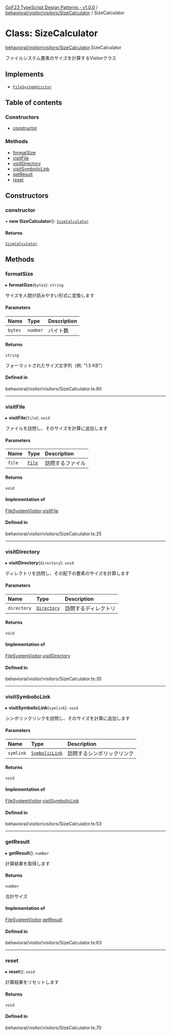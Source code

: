 [GoF23 TypeScript Design Patterns - v1.0.0](../README.md) / [behavioral/visitor/visitors/SizeCalculator](../modules/behavioral_visitor_visitors_SizeCalculator.md) / SizeCalculator

# Class: SizeCalculator

[behavioral/visitor/visitors/SizeCalculator](../modules/behavioral_visitor_visitors_SizeCalculator.md).SizeCalculator

ファイルシステム要素のサイズを計算するVisitorクラス

## Implements

- [`FileSystemVisitor`](../interfaces/behavioral_visitor_FileSystemVisitor.FileSystemVisitor.md)

## Table of contents

### Constructors

- [constructor](behavioral_visitor_visitors_SizeCalculator.SizeCalculator.md#constructor)

### Methods

- [formatSize](behavioral_visitor_visitors_SizeCalculator.SizeCalculator.md#formatsize)
- [visitFile](behavioral_visitor_visitors_SizeCalculator.SizeCalculator.md#visitfile)
- [visitDirectory](behavioral_visitor_visitors_SizeCalculator.SizeCalculator.md#visitdirectory)
- [visitSymbolicLink](behavioral_visitor_visitors_SizeCalculator.SizeCalculator.md#visitsymboliclink)
- [getResult](behavioral_visitor_visitors_SizeCalculator.SizeCalculator.md#getresult)
- [reset](behavioral_visitor_visitors_SizeCalculator.SizeCalculator.md#reset)

## Constructors

### constructor

• **new SizeCalculator**(): [`SizeCalculator`](behavioral_visitor_visitors_SizeCalculator.SizeCalculator.md)

#### Returns

[`SizeCalculator`](behavioral_visitor_visitors_SizeCalculator.SizeCalculator.md)

## Methods

### formatSize

▸ **formatSize**(`bytes`): `string`

サイズを人間が読みやすい形式に変換します

#### Parameters

| Name | Type | Description |
| :------ | :------ | :------ |
| `bytes` | `number` | バイト数 |

#### Returns

`string`

フォーマットされたサイズ文字列（例: "1.5 KB"）

#### Defined in

behavioral/visitor/visitors/SizeCalculator.ts:80

___

### visitFile

▸ **visitFile**(`file`): `void`

ファイルを訪問し、そのサイズを計算に追加します

#### Parameters

| Name | Type | Description |
| :------ | :------ | :------ |
| `file` | [`File`](structural_composite_File.File.md) | 訪問するファイル |

#### Returns

`void`

#### Implementation of

[FileSystemVisitor](../interfaces/behavioral_visitor_FileSystemVisitor.FileSystemVisitor.md).[visitFile](../interfaces/behavioral_visitor_FileSystemVisitor.FileSystemVisitor.md#visitfile)

#### Defined in

behavioral/visitor/visitors/SizeCalculator.ts:25

___

### visitDirectory

▸ **visitDirectory**(`directory`): `void`

ディレクトリを訪問し、その配下の要素のサイズを計算します

#### Parameters

| Name | Type | Description |
| :------ | :------ | :------ |
| `directory` | [`Directory`](structural_composite_Directory.Directory.md) | 訪問するディレクトリ |

#### Returns

`void`

#### Implementation of

[FileSystemVisitor](../interfaces/behavioral_visitor_FileSystemVisitor.FileSystemVisitor.md).[visitDirectory](../interfaces/behavioral_visitor_FileSystemVisitor.FileSystemVisitor.md#visitdirectory)

#### Defined in

behavioral/visitor/visitors/SizeCalculator.ts:35

___

### visitSymbolicLink

▸ **visitSymbolicLink**(`symlink`): `void`

シンボリックリンクを訪問し、そのサイズを計算に追加します

#### Parameters

| Name | Type | Description |
| :------ | :------ | :------ |
| `symlink` | [`SymbolicLink`](structural_composite_SymbolicLink.SymbolicLink.md) | 訪問するシンボリックリンク |

#### Returns

`void`

#### Implementation of

[FileSystemVisitor](../interfaces/behavioral_visitor_FileSystemVisitor.FileSystemVisitor.md).[visitSymbolicLink](../interfaces/behavioral_visitor_FileSystemVisitor.FileSystemVisitor.md#visitsymboliclink)

#### Defined in

behavioral/visitor/visitors/SizeCalculator.ts:53

___

### getResult

▸ **getResult**(): `number`

計算結果を取得します

#### Returns

`number`

合計サイズ

#### Implementation of

[FileSystemVisitor](../interfaces/behavioral_visitor_FileSystemVisitor.FileSystemVisitor.md).[getResult](../interfaces/behavioral_visitor_FileSystemVisitor.FileSystemVisitor.md#getresult)

#### Defined in

behavioral/visitor/visitors/SizeCalculator.ts:63

___

### reset

▸ **reset**(): `void`

計算結果をリセットします

#### Returns

`void`

#### Defined in

behavioral/visitor/visitors/SizeCalculator.ts:70
